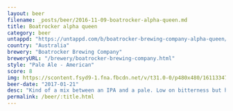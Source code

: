 ```yaml
---
layout: beer
filename: _posts/beer/2016-11-09-boatrocker-alpha-queen.md
title: Boatrocker alpha queen
category: beer
untappd: "https://untappd.com/b/boatrocker-brewing-company-alpha-queen/11290"
country: "Australia"
brewery: "Boatrocker Brewing Company"
breweryURL: "/brewery/boatrocker-brewing-company.html"
style: "Pale Ale - American"
score: 8
img: https://scontent.fsyd9-1.fna.fbcdn.net/v/t31.0-0/p480x480/16113347_10154858219793745_8642676350472823343_o.jpg?_nc_cat=101&_nc_sid=e007fa&_nc_ohc=vIiqzKbNpVIAX96cguP&_nc_ht=scontent.fsyd9-1.fna&tp=6&oh=52aa50a6906557e66296886b76cf3b0e&oe=5F92F7AD
beer-date: "2017-01-21"
desc: "Kind of a mix between an IPA and a pale. Low on bitterness but high on hops. Great as a session beer"
permalink: /beer/:title.html
---
```


